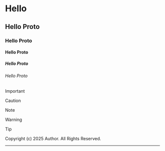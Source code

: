 # Hello
## Hello Proto
### Hello Proto
#### Hello Proto
##### Hello Proto
###### Hello Proto

> [!IMPORTANT]

> [!CAUTION]

> [!NOTE]

> [!WARNING]

> [!TIP]

Copyright (c) 2025 Author. All Rights Reserved.

----------

